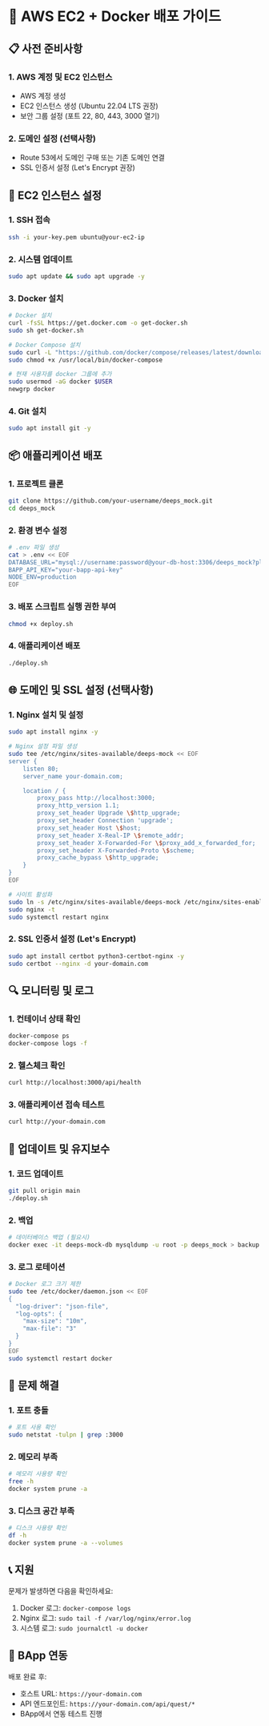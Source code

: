 # 🚀 AWS EC2 + Docker 배포 가이드

## 📋 사전 준비사항

### 1. AWS 계정 및 EC2 인스턴스
- AWS 계정 생성
- EC2 인스턴스 생성 (Ubuntu 22.04 LTS 권장)
- 보안 그룹 설정 (포트 22, 80, 443, 3000 열기)

### 2. 도메인 설정 (선택사항)
- Route 53에서 도메인 구매 또는 기존 도메인 연결
- SSL 인증서 설정 (Let's Encrypt 권장)

## 🔧 EC2 인스턴스 설정

### 1. SSH 접속
```bash
ssh -i your-key.pem ubuntu@your-ec2-ip
```

### 2. 시스템 업데이트
```bash
sudo apt update && sudo apt upgrade -y
```

### 3. Docker 설치
```bash
# Docker 설치
curl -fsSL https://get.docker.com -o get-docker.sh
sudo sh get-docker.sh

# Docker Compose 설치
sudo curl -L "https://github.com/docker/compose/releases/latest/download/docker-compose-$(uname -s)-$(uname -m)" -o /usr/local/bin/docker-compose
sudo chmod +x /usr/local/bin/docker-compose

# 현재 사용자를 docker 그룹에 추가
sudo usermod -aG docker $USER
newgrp docker
```

### 4. Git 설치
```bash
sudo apt install git -y
```

## 📦 애플리케이션 배포

### 1. 프로젝트 클론
```bash
git clone https://github.com/your-username/deeps_mock.git
cd deeps_mock
```

### 2. 환경 변수 설정
```bash
# .env 파일 생성
cat > .env << EOF
DATABASE_URL="mysql://username:password@your-db-host:3306/deeps_mock?planetscale_mode=true"
BAPP_API_KEY="your-bapp-api-key"
NODE_ENV=production
EOF
```

### 3. 배포 스크립트 실행 권한 부여
```bash
chmod +x deploy.sh
```

### 4. 애플리케이션 배포
```bash
./deploy.sh
```

## 🌐 도메인 및 SSL 설정 (선택사항)

### 1. Nginx 설치 및 설정
```bash
sudo apt install nginx -y

# Nginx 설정 파일 생성
sudo tee /etc/nginx/sites-available/deeps-mock << EOF
server {
    listen 80;
    server_name your-domain.com;

    location / {
        proxy_pass http://localhost:3000;
        proxy_http_version 1.1;
        proxy_set_header Upgrade \$http_upgrade;
        proxy_set_header Connection 'upgrade';
        proxy_set_header Host \$host;
        proxy_set_header X-Real-IP \$remote_addr;
        proxy_set_header X-Forwarded-For \$proxy_add_x_forwarded_for;
        proxy_set_header X-Forwarded-Proto \$scheme;
        proxy_cache_bypass \$http_upgrade;
    }
}
EOF

# 사이트 활성화
sudo ln -s /etc/nginx/sites-available/deeps-mock /etc/nginx/sites-enabled/
sudo nginx -t
sudo systemctl restart nginx
```

### 2. SSL 인증서 설정 (Let's Encrypt)
```bash
sudo apt install certbot python3-certbot-nginx -y
sudo certbot --nginx -d your-domain.com
```

## 🔍 모니터링 및 로그

### 1. 컨테이너 상태 확인
```bash
docker-compose ps
docker-compose logs -f
```

### 2. 헬스체크 확인
```bash
curl http://localhost:3000/api/health
```

### 3. 애플리케이션 접속 테스트
```bash
curl http://your-domain.com
```

## 🔄 업데이트 및 유지보수

### 1. 코드 업데이트
```bash
git pull origin main
./deploy.sh
```

### 2. 백업
```bash
# 데이터베이스 백업 (필요시)
docker exec -it deeps-mock-db mysqldump -u root -p deeps_mock > backup.sql
```

### 3. 로그 로테이션
```bash
# Docker 로그 크기 제한
sudo tee /etc/docker/daemon.json << EOF
{
  "log-driver": "json-file",
  "log-opts": {
    "max-size": "10m",
    "max-file": "3"
  }
}
EOF
sudo systemctl restart docker
```

## 🚨 문제 해결

### 1. 포트 충돌
```bash
# 포트 사용 확인
sudo netstat -tulpn | grep :3000
```

### 2. 메모리 부족
```bash
# 메모리 사용량 확인
free -h
docker system prune -a
```

### 3. 디스크 공간 부족
```bash
# 디스크 사용량 확인
df -h
docker system prune -a --volumes
```

## 📞 지원

문제가 발생하면 다음을 확인하세요:
1. Docker 로그: `docker-compose logs`
2. Nginx 로그: `sudo tail -f /var/log/nginx/error.log`
3. 시스템 로그: `sudo journalctl -u docker`

## 🎯 BApp 연동

배포 완료 후:
- 호스트 URL: `https://your-domain.com`
- API 엔드포인트: `https://your-domain.com/api/quest/*`
- BApp에서 연동 테스트 진행
